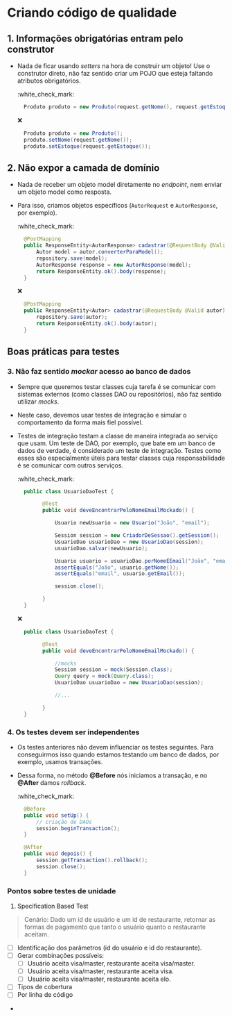 # Criando código de qualidade

## 1. Informações obrigatórias entram pelo construtor

*   Nada de ficar usando _setters_ na hora de construir um objeto! Use o construtor direto, não faz sentido criar um POJO que esteja faltando atributos obrigatórios.

    :white\_check\_mark:

    ```java
      Produto produto = new Produto(request.getNome(), request.getEstoque());
    ```

    :x:

    ```java
      Produto produto = new Produto();
      produto.setNome(request.getNome());
      produto.setEstoque(request.getEstoque());
    ```

## 2. Não expor a camada de domínio

* Nada de receber um objeto model diretamente no _endpoint_, nem enviar um objeto model como resposta.
*   Para isso, criamos objetos específicos (`AutorRequest` e `AutorResponse`, por exemplo).

    :white\_check\_mark:

    ```java
      @PostMapping
      public ResponseEntity<AutorResponse> cadastrar(@RequestBody @Valid AutorRequest autor) {  
          Autor model = autor.converterParaModel();  
          repository.save(model);
          AutorResponse response = new AutorResponse(model);
          return ResponseEntity.ok().body(response);  
      }
    ```

    :x:

    ```java
      @PostMapping
      public ResponseEntity<Autor> cadastrar(@RequestBody @Valid autor) {  
          repository.save(autor);
          return ResponseEntity.ok().body(autor);  
      }
    ```

## Boas práticas para testes

### 3. Não faz sentido _mockar_ acesso ao banco de dados

* Sempre que queremos testar classes cuja tarefa é se comunicar com sistemas externos (como classes DAO ou repositórios), não faz sentido utilizar _mocks_.
* Neste caso, devemos usar testes de integração e simular o comportamento da forma mais fiel possível.
*   Testes de integração testam a classe de maneira integrada ao serviço que usam. Um teste de DAO, por exemplo, que bate em um banco de dados de verdade, é considerado um teste de integração. Testes como esses são especialmente úteis para testar classes cuja responsabilidade é se comunicar com outros serviços.

    :white\_check\_mark:

    ```java
      public class UsuarioDaoTest {  

            @Test  
            public void deveEncontrarPeloNomeEmailMockado() {  

                Usuario newUsuario = new Usuario("João", "email");  

                Session session = new CriadorDeSessao().getSession();  
                UsuarioDao usuarioDao = new UsuarioDao(session);  
                usuarioDao.salvar(newUsuario);  

                Usuario usuario = usuarioDao.porNomeEEmail("João", "email");  
                assertEquals("João", usuario.getNome());  
                assertEquals("email", usuario.getEmail());  

                session.close();  

            }  
      }
    ```

    :x:

    ```java
      public class UsuarioDaoTest {  

            @Test  
            public void deveEncontrarPeloNomeEmailMockado() {  

                //mocks
                Session session = mock(Session.class);
                Query query = mock(Query.class);  
                UsuarioDao usuarioDao = new UsuarioDao(session);  

                //...

            }  
      }
    ```

### 4. Os testes devem ser independentes

* Os testes anteriores não devem influenciar os testes seguintes. Para conseguirmos isso quando estamos testando um banco de dados, por exemplo, usamos transações.
*   Dessa forma, no método **@Before** nós iniciamos a transação, e no **@After** damos _rollback_.

    :white\_check\_mark:

    ```java
      @Before  
      public void setUp() {  
          // criação de DAOs
          session.beginTransaction(); 
      }  

      @After  
      public void depois() {  
          session.getTransaction().rollback();  
          session.close();  
      }
    ```

### Pontos sobre testes de unidade

1. Specification Based Test

> Cenário: Dado um id de usuário e um id de restaurante, retornar as formas de pagamento que tanto o usuário quanto o restaurante aceitam.

* [ ] Identificação dos parâmetros (id do usuário e id do restaurante).
* [ ] Gerar combinações possíveis:
  * [ ] Usuário aceita visa/master, restaurante aceita visa/master.
  * [ ] Usuário aceita visa/master, restaurante aceita visa.
  * [ ] Usuário aceita visa/master, restaurante aceita elo.
* [ ] Tipos de cobertura
* [ ] Por linha de código
*
